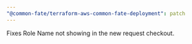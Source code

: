 ```yaml
---
"@common-fate/terraform-aws-common-fate-deployment": patch
---
```


Fixes Role Name not showing in the new request checkout.
